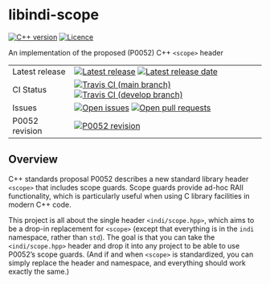 # libindi-scope

[![C++ version](https://img.shields.io/badge/c%2B%2B%20version-c%2B%2B20-brightgreen)](https://en.wikipedia.org/wiki/C%2B%2B20)
[![Licence](https://img.shields.io/github/license/DarkerStar/libindi-scope)](https://github.com/DarkerStar/libindi-scope/blob/main/LICENSE)

An implementation of the proposed (P0052) C++ `<scope>` header

<table>
  <tbody>
    <tr>
      <td>Latest release</td>
      <td>
        <a href="https://github.com/DarkerStar/libindi-scope/releases"><img src="https://img.shields.io/github/release/DarkerStar/libindi-scope?sort=semver" alt="Latest release"/></a>
        <a href="https://github.com/DarkerStar/libindi-scope/releases"><img src="https://img.shields.io/github/release-date/DarkerStar/libindi-scope" alt="Latest release date"/></a>
      </td>
    </tr>
    <tr>
      <td>CI Status</td>
      <td>
        <a href="https://travis-ci.com/github/DarkerStar/libindi-scope"><img src="https://img.shields.io/travis/DarkerStar/libindi-scope/main?label=main" alt="Travis CI (main branch)"/></a>
        <a href="https://travis-ci.com/github/DarkerStar/libindi-scope"><img src="https://img.shields.io/travis/DarkerStar/libindi-scope/develop?label=develop" alt="Travis CI (develop branch)"/></a>
      </td>
    </tr>
    <tr>
      <td>Issues</td>
      <td>
        <a href="https://github.com/DarkerStar/libindi-scope/issues"><img src="https://img.shields.io/github/issues/DarkerStar/libindi-scope" alt="Open issues"/></a>
        <a href="https://github.com/DarkerStar/libindi-scope/pulls"><img src="https://img.shields.io/github/issues-pr/DarkerStar/libindi-scope" alt="Open pull requests"/></a>
      </td>
    </tr>
    <tr>
      <td>P0052 revision</td>
      <td>
        <a href="http://www.open-std.org/jtc1/sc22/wg21/docs/papers/2019/p0052r10.pdf"><img src="https://img.shields.io/badge/revision-10-brightgreen" alt="P0052 revision"/></a>
      </td>
    </tr>
  </tbody>
</table>

## Overview

C++ standards proposal P0052 describes a new standard library header `<scope>` that includes scope guards.
Scope guards provide ad-hoc RAII functionality, which is particularly useful when using C library facilities in modern C++ code.

This project is all about the single header `<indi/scope.hpp>`, which aims to be a drop-in replacement for `<scope>` (except that everything is in the `indi` namespace, rather than `std`).
The goal is that you can take the `<indi/scope.hpp>` header and drop it into any project to be able to use P0052’s scope guards.
(And if and when `<scope>` is standardized, you can simply replace the header and namespace, and everything should work exactly the same.)
